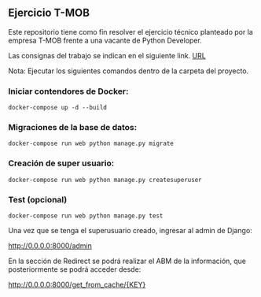 ## Ejercicio T-MOB 

Este repositorio tiene como fin resolver el ejercicio técnico planteado por la empresa T-MOB frente a una vacante de Python Developer.

Las consignas del trabajo se indican en el siguiente link. [URL](https://docs.google.com/document/d/1aUztklTqlzx0UIVgYySxeGk2VP1ebwXV/edit?usp=sharing&ouid=109264100590809280879&rtpof=true&sd=true)

Nota: Ejecutar los siguientes comandos dentro de la carpeta del proyecto.

### Iniciar contendores de Docker:

    docker-compose up -d --build


### Migraciones de la base de datos:
    docker-compose run web python manage.py migrate

### Creación de super usuario:

    docker-compose run web python manage.py createsuperuser

### Test (opcional)

    docker-compose run web python manage.py test


Una vez que se tenga el superusuario creado, ingresar al admin de Django: 

http://0.0.0.0:8000/admin

En la sección de Redirect se podrá realizar el ABM de la información, que posteriormente se podrá acceder desde:

http://0.0.0.0:8000/get_from_cache/{KEY}

